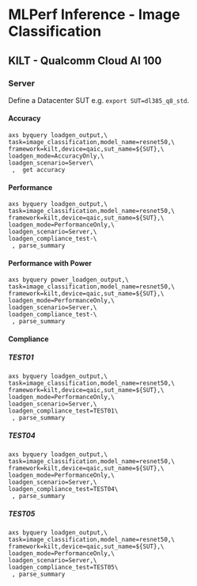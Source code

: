 # MLPerf Inference - Image Classification

## KILT - Qualcomm Cloud AI 100

### Server

Define a Datacenter SUT e.g. `export SUT=dl385_q8_std`.

#### Accuracy
```
axs byquery loadgen_output,\
task=image_classification,model_name=resnet50,\
framework=kilt,device=qaic,sut_name=${SUT},\
loadgen_mode=AccuracyOnly,\
loadgen_scenario=Server\
 ,  get accuracy
```

#### Performance
```
axs byquery loadgen_output,\
task=image_classification,model_name=resnet50,\
framework=kilt,device=qaic,sut_name=${SUT},\
loadgen_mode=PerformanceOnly,\
loadgen_scenario=Server,\
loadgen_compliance_test-\
 , parse_summary
```

#### Performance with Power
```
axs byquery power_loadgen_output,\
task=image_classification,model_name=resnet50,\
framework=kilt,device=qaic,sut_name=${SUT},\
loadgen_mode=PerformanceOnly,\
loadgen_scenario=Server,\
loadgen_compliance_test-\
 , parse_summary
```

#### Compliance

##### TEST01
```
axs byquery loadgen_output,\
task=image_classification,model_name=resnet50,\
framework=kilt,device=qaic,sut_name=${SUT},\
loadgen_mode=PerformanceOnly,\
loadgen_scenario=Server,\
loadgen_compliance_test=TEST01\
 , parse_summary
```

##### TEST04
```
axs byquery loadgen_output,\
task=image_classification,model_name=resnet50,\
framework=kilt,device=qaic,sut_name=${SUT},\
loadgen_mode=PerformanceOnly,\
loadgen_scenario=Server,\
loadgen_compliance_test=TEST04\
 , parse_summary
```

##### TEST05
```
axs byquery loadgen_output,\
task=image_classification,model_name=resnet50,\
framework=kilt,device=qaic,sut_name=${SUT},\
loadgen_mode=PerformanceOnly,\
loadgen_scenario=Server,\
loadgen_compliance_test=TEST05\
 , parse_summary
```
